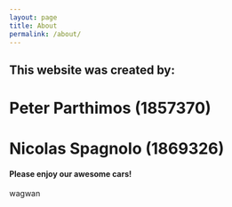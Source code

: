 ```yaml
---
layout: page
title: About
permalink: /about/
---
```


## This website was created by:

# **Peter Parthimos (1857370)**
# **Nicolas Spagnolo (1869326)**

#### Please enjoy our awesome cars!
wagwan
